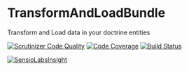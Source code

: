 # TransformAndLoadBundle
Transform and Load data in your doctrine entities

[![Scrutinizer Code Quality](https://scrutinizer-ci.com/g/QualityCodePhp/TransformAndLoadBundle/badges/quality-score.png?b=master)](https://scrutinizer-ci.com/g/QualityCodePhp/TransformAndLoadBundle/?branch=master)
[![Code Coverage](https://scrutinizer-ci.com/g/QualityCodePhp/TransformAndLoadBundle/badges/coverage.png?b=master)](https://scrutinizer-ci.com/g/QualityCodePhp/TransformAndLoadBundle/?branch=master)
[![Build Status](https://scrutinizer-ci.com/g/QualityCodePhp/TransformAndLoadBundle/badges/build.png?b=master)](https://scrutinizer-ci.com/g/QualityCodePhp/TransformAndLoadBundle/build-status/master)

[![SensioLabsInsight](https://insight.sensiolabs.com/projects/4c21f9fe-2fc5-468c-9973-9bc02124eb96/small.png)](https://insight.sensiolabs.com/projects/4c21f9fe-2fc5-468c-9973-9bc02124eb96)
